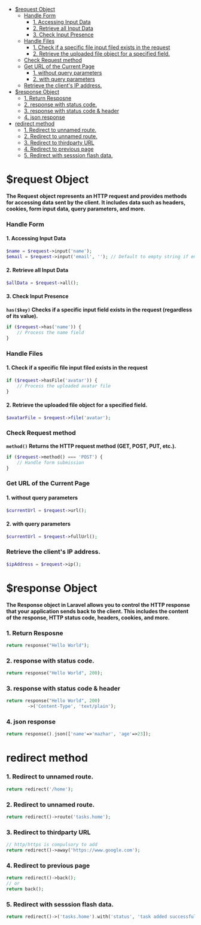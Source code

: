 - [$request Object](#request-object)
    - [Handle Form](#handle-form)
      - [1. Accessing Input Data](#1-accessing-input-data)
      - [2. Retrieve all Input Data](#2-retrieve-all-input-data)
      - [3. Check Input Presence](#3-check-input-presence)
    - [Handle Files](#handle-files)
      - [1. Check if a specific file input filed exists in the request](#1-check-if-a-specific-file-input-filed-exists-in-the-request)
      - [2. Retrieve the uploaded file object for a specified field.](#2-retrieve-the-uploaded-file-object-for-a-specified-field)
    - [Check Request method](#check-request-method)
    - [Get URL of the Current Page](#get-url-of-the-current-page)
      - [1. without query parameters](#1-without-query-parameters)
      - [2. with query parameters](#2-with-query-parameters)
    - [Retrieve the client's IP address.](#retrieve-the-clients-ip-address)
- [$response Object](#response-object)
    - [1. Return Resposne](#1-return-resposne)
    - [2. response with status code.](#2-response-with-status-code)
    - [3. response with status code \& header](#3-response-with-status-code--header)
    - [4. json response](#4-json-response)
- [redirect method](#redirect-method)
    - [1. Redirect to unnamed route.](#1-redirect-to-unnamed-route)
    - [2. Redirect to unnamed route.](#2-redirect-to-unnamed-route)
    - [3. Redirect to thirdparty URL](#3-redirect-to-thirdparty-url)
    - [4. Redirect to previous page](#4-redirect-to-previous-page)
    - [5. Redirect with sesssion flash data.](#5-redirect-with-sesssion-flash-data)


# $request Object

**The Request object represents an HTTP request and provides methods for accessing data sent by the client. It includes data such as headers, cookies, form input data, query parameters, and more.**

### Handle Form

#### 1. Accessing Input Data

```php
$name = $request->input('name');
$email = $request->input('email', ''); // Default to empty string if email is missing
```

#### 2. Retrieve all Input Data

```php
$allData = $request->all();
```

#### 3. Check Input Presence

**`has($key)` Checks if a specific input field exists in the request (regardless of its value).**

```php
if ($request->has('name')) {
    // Process the name field
}
```

### Handle Files

#### 1. Check if a specific file input filed exists in the request

```php
if ($request->hasFile('avatar')) {
    // Process the uploaded avatar file
}
```

#### 2. Retrieve the uploaded file object for a specified field.

```php
$avatarFile = $request->file('avatar');
```

### Check Request method

**`method()` Returns the HTTP request method (GET, POST, PUT, etc.).**

```php
if ($request->method() === 'POST') {
    // Handle form submission
}
```

### Get URL of the Current Page

#### 1. without query parameters
```php
$currentUrl = $request->url();
```

#### 2. with query parameters
```php
$currentUrl = $request->fullUrl();
```

### Retrieve the client's IP address.

```php
$ipAddress = $request->ip();
```

# $response Object

**The Response object in Laravel allows you to control the HTTP response that your application sends back to the client. This includes the content of the response, HTTP status code, headers, cookies, and more.**

### 1. Return Resposne

```php
return response("Hello World");
```

### 2. response with status code.

```php
return response("Hello World", 200);
```

### 3. response with status code & header

```php
return response("Hello World", 200)
        ->('Content-Type', 'text/plain');
```

### 4. json response

```php
return response().json(['name'=>'mazhar', 'age'=>23]);
```

# redirect method

### 1. Redirect to unnamed route.

```php
return redirect('/home');
```

### 2. Redirect to unnamed route.

```php
return redirect()->route('tasks.home');
```

### 3. Redirect to thirdparty URL

```php
// http/https is compulsory to add
return redirect()->away('https://www.google.com');
```

### 4. Redirect to previous page

```php
return redirect()->back();
// or
return back();
```

### 5. Redirect with sesssion flash data.

```php
return redirect()->('tasks.home').with('status', 'task added successfully');
```